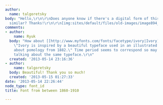 ```yaml
---
author:
  name: talgoretsky
body: "Hello,\r\n\r\nDoes anyone know if there's a digital form of this font? Or anything
  similar? Thanks!\r\n\r\n[img:sites/default/files/old-images/image894_6150.jpg]"
comments:
- author:
    name: Ryuk
  body: "How about [[http://www.myfonts.com/fonts/facetype/ivory|Ivory]]? It is said
    \"Ivory is inspired by a beautiful typeface used in an illustrated compendium
    about pomology from 1882.\" Time period seems to correspond so may be they're
    talking about the same typeface.\r\n"
  created: '2013-05-14 23:16:36'
- author:
    name: talgoretsky
  body: Beautiful! Thank you so much!
  created: '2013-05-15 01:27:33'
date: '2013-05-14 22:26:44'
node_type: font_id
title: Font from between 1860-1910

---
```

